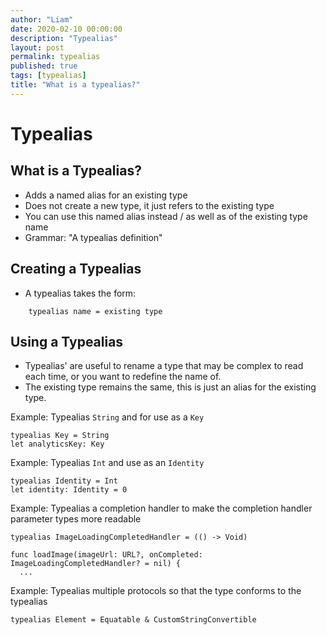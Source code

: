 ```yaml
---
author: "Liam"
date: 2020-02-10 00:00:00
description: "Typealias"
layout: post
permalink: typealias
published: true
tags: [typealias]
title: "What is a typealias?"
---
```


# Typealias

## What is a Typealias?

- Adds a named alias for an existing type
- Does not create a new type, it just refers to the existing type
- You can use this named alias instead / as well as of the existing type name
- Grammar: "A typealias definition"

## Creating a Typealias

- A typealias takes the form:

```
    typealias name = existing type
```

## Using a Typealias

- Typealias' are useful to rename a type that may be complex to read each time, or you want to redefine the name of.
- The existing type remains the same, this is just an alias for the existing type.

Example: Typealias `String` and for use as a `Key`

```
typealias Key = String
let analyticsKey: Key
```

Example: Typealias `Int` and use as an `Identity`

```
typealias Identity = Int
let identity: Identity = 0
```

Example: Typealias a completion handler to make the completion handler parameter types more readable

```
typealias ImageLoadingCompletedHandler = (() -> Void)

func loadImage(imageUrl: URL?, onCompleted: ImageLoadingCompletedHandler? = nil) {
  ...
```

Example: Typealias multiple protocols so that the type conforms to the typealias

```
typealias Element = Equatable & CustomStringConvertible
```
